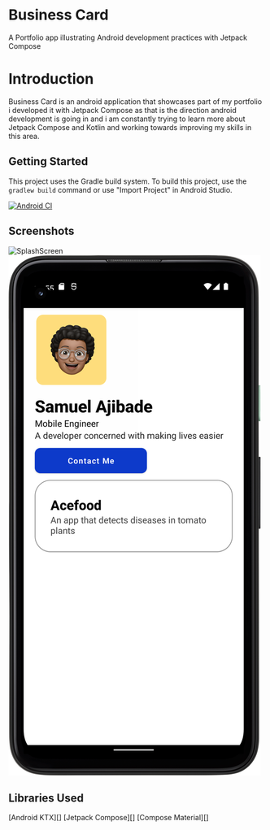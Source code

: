 Business Card
=================

A Portfolio app illustrating Android development practices with Jetpack Compose

Introduction
=================

Business Card is an android application that showcases part of my portfolio i developed it with Jetpack Compose as that is the direction android development is going in and i am constantly trying to learn more about Jetpack Compose and Kotlin and working towards improving my skills in this area.


Getting Started
---------------
This project uses the Gradle build system. To build this project, use the `gradlew build` command or use "Import Project" in Android Studio.

[![Android CI](https://github.com/AjibsBaba/BusinessCard/actions/workflows/android.yml/badge.svg)](https://github.com/AjibsBaba/BusinessCard/actions/workflows/android.yml)

Screenshots
---------------
![SplashScreen]()
![Main Activity Screenshot](screens/MainActivity.png)

Libraries Used
---------------
[Android KTX][]
[Jetpack Compose][]
[Compose Material][]

